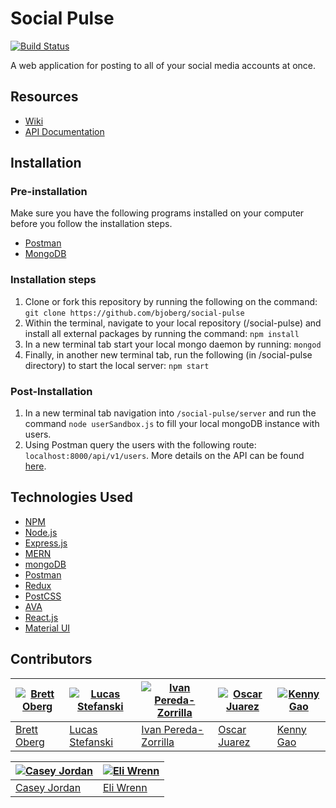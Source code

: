 # Social Pulse
[![Build Status](https://travis-ci.org/bjoberg/social-pulse.svg?branch=testing)](https://travis-ci.org/bjoberg/social-pulse)

A web application for posting to all of your social media accounts at once. 

## Resources
* [Wiki](https://github.com/bjoberg/social-pulse/wiki)
* [API Documentation](https://github.com/bjoberg/social-pulse/wiki/API-Documentation-Overview)

## Installation

### Pre-installation
Make sure you have the following programs installed on your computer before you follow the installation steps.
* [Postman](https://www.getpostman.com)
* [MongoDB](https://docs.mongodb.com/manual/installation/)

### Installation steps
1. Clone or fork this repository by running the following on the command: `git clone https://github.com/bjoberg/social-pulse`
2. Within the terminal, navigate to your local repository (/social-pulse) and install all external packages by running the command: `npm install`
3. In a new terminal tab start your local mongo daemon by running: `mongod`
4. Finally, in another new terminal tab, run the following (in /social-pulse directory) to start the local server: `npm start`

### Post-Installation
1. In a new terminal tab navigation into `/social-pulse/server` and run the command `node userSandbox.js` to fill your local mongoDB instance with users.
2. Using Postman query the users with the following route: `localhost:8000/api/v1/users`. More details on the API can be found [here](https://github.com/bjoberg/social-pulse/wiki/API-Documentation-Overview).

## Technologies Used

* [NPM](https://www.npmjs.com)
* [Node.js](https://nodejs.org/en/)
* [Express.js](https://expressjs.com)
* [MERN](http://mern.io)
* [mongoDB](https://www.mongodb.com)
* [Postman](https://www.getpostman.com)
* [Redux](http://redux.js.org)
* [PostCSS](http://postcss.org)
* [AVA](https://github.com/avajs/ava)
* [React.js](https://facebook.github.io/react/)
* [Material UI](https://www.material-ui.com/#/)

## Contributors

|[![Brett Oberg](https://avatars0.githubusercontent.com/u/8784586?v=3&s=130)](https://github.com/bjoberg)|[![Lucas Stefanski](https://avatars2.githubusercontent.com/u/15217450?v=3&s=130)](https://github.com/stefaluc)|[![Ivan Pereda-Zorrilla](https://avatars0.githubusercontent.com/u/13071149?v=3&s=130)](https://github.com/ivanpereda95)|[![Oscar Juarez](https://avatars1.githubusercontent.com/u/17089781?v=3&s=130)](https://github.com/oj726)|[![Kenny Gao](https://avatars3.githubusercontent.com/u/11130849?v=3&s=130)](https://github.com/kgao9)|
|---|---|---|---|---|
| [Brett Oberg](https://github.com/bjoberg) | [Lucas Stefanski](https://github.com/stefaluc) | [Ivan Pereda-Zorrilla](https://github.com/ivanpereda95) | [Oscar Juarez](https://github.com/oj726) | [Kenny Gao](https://github.com/kgao9) |

|[![Casey Jordan](https://avatars0.githubusercontent.com/u/25598640?v=3&s=130)](https://github.com/cjordan100)|[![Eli Wrenn](https://avatars3.githubusercontent.com/u/25535984?v=3&s=130)](https://github.com/ewrenn24)|
|---|---|
| [Casey Jordan](https://github.com/cjordan100) | [Eli Wrenn](https://github.com/ewrenn24) |